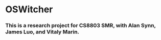# OSWitcher
### This is a research project for CS8803 SMR, with Alan Synn, James Luo, and Vitaly Marin.
